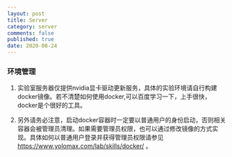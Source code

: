 ```yaml
---
layout: post
title: Server
category: server
comments: false
published: true
date: 2020-08-24
---
```


### 环境管理

1. 实验室服务器仅提供nvidia显卡驱动更新服务，具体的实验环境请自行构建docker镜像。若不清楚如何使用docker,可以百度学习一下，上手很快，docker是个很好的工具。

2. 另外请务必注意，启动docker容器时一定要以普通用户的身份启动，否则相关容器会被管理员清理。如果需要管理员权限，也可以通过修改镜像的方式实现。具体如何以普通用户登录并获得管理员权限请参见 https://www.yolomax.com/lab/skills/docker/ 。
